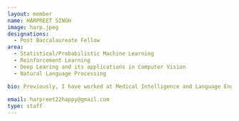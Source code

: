 ```yaml
---
layout: member
name: HARPREET SINGH
image: harp.jpeg
designations: 
  - Post Baccalaureate Fellow
area:
  - Statistical/Probabilistic Machine Learning
  - Reinforcement Learning
  - Deep Learing and its applications in Computer Vision
  - Natural Language Processing

bio: Previously, I have worked at Medical Intelligence and Language Engineering(MILE) lab, Indian Institute of Science on multiple projects in Deep Learning and Computer Vision. I have also worked as an Applications Engineer at Oracle,     Bengaluru. I have graduated from IIT(BHU) Varanasi in 2018 with B.Tech.(Honours) in Computer Science and Engineering.
    
email: harpreet22happy@gmail.com
type: staff
---
```

